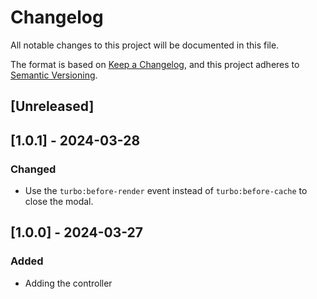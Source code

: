 # Changelog

All notable changes to this project will be documented in this file.

The format is based on [Keep a Changelog](https://keepachangelog.com/en/1.0.0/),
and this project adheres to [Semantic Versioning](https://semver.org/spec/v2.0.0.html).

## [Unreleased]

## [1.0.1] - 2024-03-28

### Changed

- Use the `turbo:before-render` event instead of `turbo:before-cache` to close the modal.

## [1.0.0] - 2024-03-27

### Added

- Adding the controller
